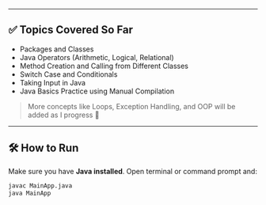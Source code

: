 
---

## ✅ Topics Covered So Far

- Packages and Classes
- Java Operators (Arithmetic, Logical, Relational)
- Method Creation and Calling from Different Classes
- Switch Case and Conditionals
- Taking Input in Java
- Java Basics Practice using Manual Compilation

> More concepts like Loops, Exception Handling, and OOP will be added as I progress 🚀

---

## 🛠️ How to Run

Make sure you have **Java installed**. Open terminal or command prompt and:

```bash
javac MainApp.java
java MainApp
